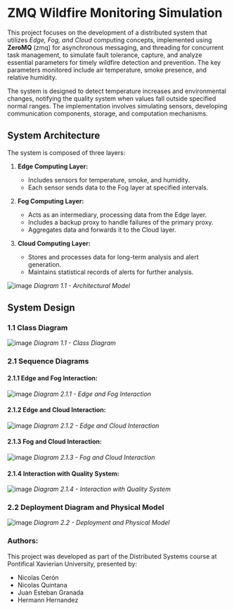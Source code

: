 # ZMQ Wildfire Monitoring Simulation

This project focuses on the development of a distributed system that utilizes *Edge, Fog, and Cloud* computing concepts, implemented using **ZeroMQ** (zmq) for asynchronous messaging, and threading for concurrent task management, to simulate fault tolerance, capture, and analyze essential parameters for timely wildfire detection and prevention. The key parameters monitored include air temperature, smoke presence, and relative humidity.

The system is designed to detect temperature increases and environmental changes, notifying the quality system when values fall outside specified normal ranges. The implementation involves simulating sensors, developing communication components, storage, and computation mechanisms.

## System Architecture

The system is composed of three layers:

1. **Edge Computing Layer:**
   - Includes sensors for temperature, smoke, and humidity.
   - Each sensor sends data to the Fog layer at specified intervals.

2. **Fog Computing Layer:**
   - Acts as an intermediary, processing data from the Edge layer.
   - Includes a backup proxy to handle failures of the primary proxy.
   - Aggregates data and forwards it to the Cloud layer.

3. **Cloud Computing Layer:**
   - Stores and processes data for long-term analysis and alert generation.
   - Maintains statistical records of alerts for further analysis.

![image](https://github.com/user-attachments/assets/c9037a38-f326-4f0e-83f2-46217c45f2d4)
*Diagram 1.1 - Architectural Model*

## System Design

### 1.1 Class Diagram

![image](https://github.com/user-attachments/assets/e8259b05-41e1-4795-942c-d728c1fb2053)
*Diagram 1.1 - Class Diagram*

### 2.1 Sequence Diagrams

#### 2.1.1 Edge and Fog Interaction:
![image](https://github.com/user-attachments/assets/c6431a85-3afa-41fc-8995-72b7b28dceea)
*Diagram 2.1.1 - Edge and Fog Interaction*

#### 2.1.2 Edge and Cloud Interaction:
![image](https://github.com/user-attachments/assets/9f1edd74-7b4f-41be-854f-a85c88fa4202)
*Diagram 2.1.2 - Edge and Cloud Interaction*

#### 2.1.3 Fog and Cloud Interaction:
![image](https://github.com/user-attachments/assets/c9ad95fe-b8e8-462b-8a31-ac58afa6a98e)
*Diagram 2.1.3 - Fog and Cloud Interaction*

#### 2.1.4 Interaction with Quality System:
![image](https://github.com/user-attachments/assets/f539d83e-7eac-4a19-9bfa-53c882b6ee17)
*Diagram 2.1.4 - Interaction with Quality System*

### 2.2 Deployment Diagram and Physical Model

![image](https://github.com/user-attachments/assets/a02a129d-e76a-4214-bf8e-91f40230431c)
*Diagram 2.2 - Deployment and Physical Model*

### Authors:

This project was developed as part of the Distributed Systems course at Pontifical Xavierian University, presented by:

- Nicolas Cerón
- Nicolas Quintana
- Juan Esteban Granada
- Hermann Hernandez

